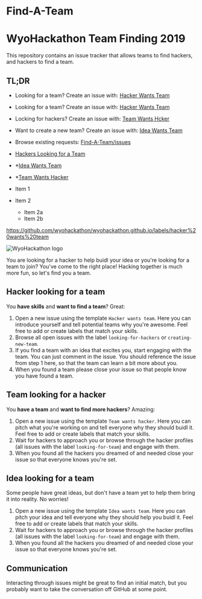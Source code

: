 # Find-A-Team
# WyoHackathon Team Finding 2019

This repository contains an issue tracker that allows teams to find hackers, and hackers to find a team.

## TL;DR

-   Looking for a team? Create an issue with: [Hacker Wants Team](https://github.com/wyohackathon/wyohackathon.github.io/issues/new?template=hacker-wants-team.md)

-   Looking for a team? Create an issue with: [Hacker Wants Team](https://github.com/wyohackathon/wyohackathon.github.io/issues/new?template=hacker-wants-team.md)
-   Locking for hackers? Create an issue with: [Team Wants Hcker](https://github.com/wyohackathon/wyohackathon.github.io/issues/new?template=team-wants-hacker.md)
-   Want to create a new team? Create an issue with: [Idea Wants Team](https://github.com/wyohackathon/wyohackathon.github.io/issues/new?template=idea-wants-team.md)

-   Browse existing requests: [Find-A-Team/issues](https://github.com/wyohackathon/wyohackathon.github.io/issues)
*    [Hackers Looking for a Team](https://github.com/wyohackathon/wyohackathon.github.io/labels/hacker%20wants%20team)
*    *[Idea Wants Team](https://github.com/wyohackathon/wyohackathon.github.io/labels/idea%20wants%20team)
*    *[Team Wants Hacker](https://github.com/wyohackathon/wyohackathon.github.io/labels/team%20wants%20hacker)

* Item 1
* Item 2
  * Item 2a
  * Item 2b

https://github.com/wyohackathon/wyohackathon.github.io/labels/hacker%20wants%20team

![WyoHackathon logo](https://wyohackathon.io/assets/img/logo.svg)

You are looking for a hacker to help buidl your idea or you're looking for a team to join? You've come to the right place! Hacking together is much more fun, so let's find you a team.

## Hacker looking for a team

You **have skills** and **want to find a team**? Great:

1.  Open a new issue using the template `Hacker wants team`. Here you can introduce yourself and tell potential teams why you're awesome. Feel free to add or create labels that match your skills.
2.  Browse all open issues with the label `looking-for-hackers` or `creating-new-team`.
3.  If you find a team with an idea that excites you, start engaging with the team. You can just comment in the issue. You should reference the issue from step 1 here, so that the team can learn a bit more about you.
4.  When you found a team please close your issue so that people know you have found a team.

## Team looking for a hacker

You **have a team** and **want to find more hackers**? Amazing:

1.  Open a new issue using the template `Team wants hacker`. Here you can pitch what you're working on and tell everyone why they should buidl it.  Feel free to add or create labels that match your skills.
2.  Wait for hackers to approach you or browse through the hacker profiles (all issues with the label `looking-for-team`) and engage with them.
3.  When you found all the hackers you dreamed of and needed close your issue so that everyone knows you're set.

## Idea looking for a team

Some people have great ideas, but don't have a team yet to help them bring it into reality. No worries!

1.  Open a new issue using the template `Idea wants team`. Here you can pitch your idea and tell everyone why they should help you buidl it.  Feel free to add or create labels that match your skills.
2.  Wait for hackers to approach you or browse through the hacker profiles (all issues with the label `looking-for-team`) and engage with them.
3.  When you found all the hackers you dreamed of and needed close your issue so that everyone knows you're set.

## Communication

Interacting through issues might be great to find an initial match, but you probably want to take the conversation off GitHub at some point.

